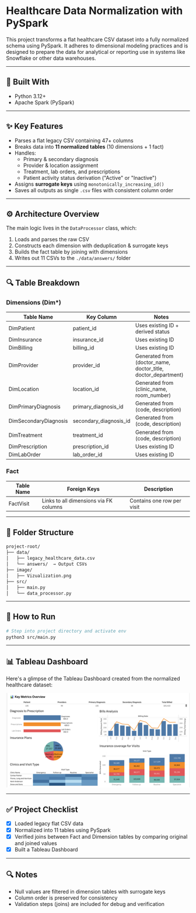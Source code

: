 <!-- Database Normalization

Introduction:
This project normalizes a legacy flat structured healthcare system data into a scnowflake scehma. The aim is to transform the raw data into a structured database schema. The resulting structure is optimized and supports efficient querying and data management.
The data contains key information around doctor appointments. 
It has 47 columns. This dataset will be normalized into 11 tables following the starflake schema. -->

# Healthcare Data Normalization with PySpark

This project transforms a flat healthcare CSV dataset into a fully normalized schema using PySpark. It adheres to dimensional modeling practices and is designed to prepare the data for analytical or reporting use in systems like Snowflake or other data warehouses.

---

## 🔧 Built With
- Python 3.12+
- Apache Spark (PySpark)

---

## ✨ Key Features

- Parses a flat legacy CSV containing 47+ columns
- Breaks data into **11 normalized tables** (10 dimensions + 1 fact)
- Handles:
  - Primary & secondary diagnosis
  - Provider & location assignment
  - Treatment, lab orders, and prescriptions
  - Patient activity status derivation ("Active" or "Inactive")
- Assigns **surrogate keys** using `monotonically_increasing_id()`
- Saves all outputs as single `.csv` files with consistent column order

---

## ⚙️ Architecture Overview

The main logic lives in the `DataProcessor` class, which:

1. Loads and parses the raw CSV
2. Constructs each dimension with deduplication & surrogate keys
3. Builds the fact table by joining with dimensions
4. Writes out 11 CSVs to the `./data/answers/` folder

---

## 🔍 Table Breakdown

### Dimensions (Dim*)
| Table Name              | Key Column              | Notes |
|-------------------------|-------------------------|-------|
| DimPatient              | patient_id              | Uses existing ID + derived status
| DimInsurance            | insurance_id            | Uses existing ID
| DimBilling              | billing_id              | Uses existing ID
| DimProvider             | provider_id             | Generated from (doctor_name, doctor_title, doctor_department)
| DimLocation             | location_id             | Generated from (clinic_name, room_number)
| DimPrimaryDiagnosis     | primary_diagnosis_id    | Generated from (code, description)
| DimSecondaryDiagnosis   | secondary_diagnosis_id  | Generated from (code, description)
| DimTreatment            | treatment_id            | Generated from (code, description)
| DimPrescription         | prescription_id         | Uses existing ID
| DimLabOrder             | lab_order_id            | Uses existing ID

### Fact
| Table Name | Foreign Keys | Description |
|------------|--------------|-------------|
| FactVisit  | Links to all dimensions via FK columns | Contains one row per visit |

---

## 📂 Folder Structure
```
project-root/
├── data/
│   ├── legacy_healthcare_data.csv
│   └── answers/  → Output CSVs
├── image/
│   ├── Vizualization.png
├── src/
│   ├── main.py
│   └── data_processor.py
```

---

## 🚀 How to Run

```bash
# Step into project directory and activate env
python3 src/main.py
```

---
## 📊 Tableau Dashboard

Here's a glimpse of the Tableau Dashboard created from the normalized healthcare dataset:

![Tableau Dashboard](image/Vizualization.png)

---
## ✅ Project Checklist

- [x] Loaded legacy flat CSV data
- [x] Normalized into 11 tables using PySpark
- [x] Verified joins between Fact and Dimension tables by comparing original and joined values
- [x] Built a Tableau Dashboard
---

## 🔍 Notes
- Null values are filtered in dimension tables with surrogate keys
- Column order is preserved for consistency
- Validation steps (joins) are included for debug and verification




